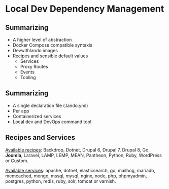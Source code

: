 # Local Dev Dependency Management  <!-- .slide: class="extly-slide-style plain" data-background-repeat="no-repeat" data-background-image="images/10-what/lando-seal.png" data-background-size="15%" data-background-position="95% 5%" -->


## Summarizing <!-- .slide: class="extly-slide-style plain" data-background-repeat="no-repeat" data-background-image="images/10-what/lando-seal.png" data-background-size="15%" data-background-position="95% 5%" -->

- A higher level of abstraction
- Docker Compose compatible syntaxis
- Devwithlando images
- Recipes and sensible default values
  - Services
  - Proxy Routes
  - Events
  - Tooling


## Summarizing <!-- .slide: class="extly-slide-style plain" data-background-repeat="no-repeat" data-background-image="images/10-what/lando-seal.png" data-background-size="15%" data-background-position="95% 5%" -->

- A single declaration file (.lando.yml)
- Per app
- Containerized services
- Local dev and DevOps command tool


## Recipes and Services

[Available recipes](https://docs.devwithlando.io/): Backdrop, Dotnet, Drupal 6, Drupal 7, Drupal 8, Go, **Joomla**, Laravel, LAMP, LEMP, MEAN, Pantheon, Python, Ruby, WordPress or Custom.

[Available services](https://docs.devwithlando.io/): apache, dotnet, elasticsearch, go, mailhog, mariadb, memcached, mongo, mssql, mysql, nginx, node, php, phpmyadmin, postgres, python, redis, ruby, solr, tomcat or varnish.
